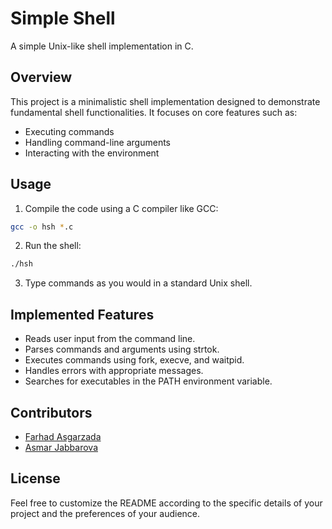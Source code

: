 # Simple Shell
A simple Unix-like shell implementation in C.
## Overview
This project is a minimalistic shell implementation designed to demonstrate fundamental shell functionalities. It focuses on core features such as:
- Executing commands
- Handling command-line arguments
- Interacting with the environment
## Usage
1. Compile the code using a C compiler like GCC:
```bash
gcc -o hsh *.c
```
2. Run the shell:
```bash
./hsh
```
3. Type commands as you would in a standard Unix shell.
## Implemented Features
- Reads user input from the command line.
- Parses commands and arguments using strtok.
- Executes commands using fork, execve, and waitpid.
- Handles errors with appropriate messages.
- Searches for executables in the PATH environment variable.
## Contributors
- [Farhad Asgarzada](https://github.com/ferhadesger)
- [Asmar Jabbarova](https://github.com/asmarjabbarova)
## License
Feel free to customize the README according to the specific details of your project and the preferences of your audience.

